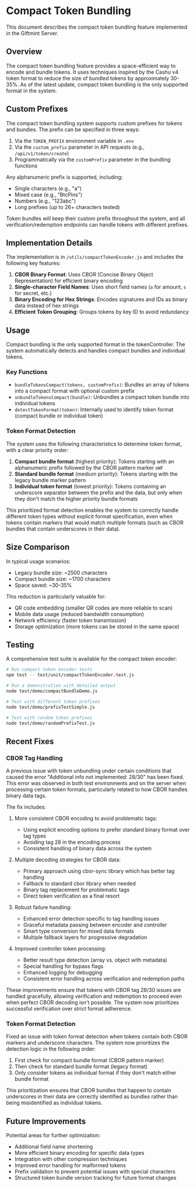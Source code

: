 # Compact Token Bundling

This document describes the compact token bundling feature implemented in the Giftmint Server.

## Overview

The compact token bundling feature provides a space-efficient way to encode and bundle tokens. It uses techniques inspired by the Cashu v4 token format to reduce the size of bundled tokens by approximately 30-35%. As of the latest update, compact token bundling is the only supported format in the system.

## Custom Prefixes

The compact token bundling system supports custom prefixes for tokens and bundles. The prefix can be specified in three ways:

1. Via the `TOKEN_PREFIX` environment variable in `.env`
2. Via the `custom_prefix` parameter in API requests (e.g., `/api/v1/token/create`)
3. Programmatically via the `customPrefix` parameter in the bundling functions

Any alphanumeric prefix is supported, including:
- Single characters (e.g., "a")
- Mixed case (e.g., "BtcPins")
- Numbers (e.g., "123abc")
- Long prefixes (up to 26+ characters tested)

Token bundles will keep their custom prefix throughout the system, and all verification/redemption endpoints can handle tokens with different prefixes.

## Implementation Details

The implementation is in `/utils/compactTokenEncoder.js` and includes the following key features:

1. **CBOR Binary Format**: Uses CBOR (Concise Binary Object Representation) for efficient binary encoding
2. **Single-character Field Names**: Uses short field names (`a` for amount, `s` for secret, etc.)
3. **Binary Encoding for Hex Strings**: Encodes signatures and IDs as binary data instead of hex strings
4. **Efficient Token Grouping**: Groups tokens by key ID to avoid redundancy

## Usage

Compact bundling is the only supported format in the tokenController. The system automatically detects and handles compact bundles and individual tokens.

### Key Functions

- `bundleTokensCompact(tokens, customPrefix)`: Bundles an array of tokens into a compact format with optional custom prefix
- `unbundleTokensCompact(bundle)`: Unbundles a compact token bundle into individual tokens
- `detectTokenFormat(token)`: Internally used to identify token format (compact bundle or individual token)

### Token Format Detection

The system uses the following characteristics to determine token format, with a clear priority order:

1. **Compact bundle format** (highest priority): Tokens starting with an alphanumeric prefix followed by the CBOR pattern marker `oWF`
2. **Standard bundle format** (medium priority): Tokens starting with the legacy bundle marker pattern
3. **Individual token format** (lowest priority): Tokens containing an underscore separator between the prefix and the data, but only when they don't match the higher priority bundle formats

This prioritized format detection enables the system to correctly handle different token types without explicit format specification, even when tokens contain markers that would match multiple formats (such as CBOR bundles that contain underscores in their data).

## Size Comparison

In typical usage scenarios:
- Legacy bundle size: ~2500 characters
- Compact bundle size: ~1700 characters
- Space saved: ~30-35%

This reduction is particularly valuable for:
- QR code embedding (smaller QR codes are more reliable to scan)
- Mobile data usage (reduced bandwidth consumption)
- Network efficiency (faster token transmission)
- Storage optimization (more tokens can be stored in the same space)

## Testing

A comprehensive test suite is available for the compact token encoder:

```bash
# Run compact token encoder tests
npm test -- test/unit/compactTokenEncoder.test.js

# Run a demonstration with detailed output
node test/demo/compactBundleDemo.js

# Test with different token prefixes
node test/demo/prefixTestSimple.js

# Test with random token prefixes
node test/demo/randomPrefixTest.js
```

## Recent Fixes

### CBOR Tag Handling

A previous issue with token unbundling under certain conditions that caused the error "Additional info not implemented: 28/30" has been fixed. This error was observed in both test environments and on the server when processing certain token formats, particularly related to how CBOR handles binary data tags.

The fix includes:
1. More consistent CBOR encoding to avoid problematic tags:
   - Using explicit encoding options to prefer standard binary format over tag types
   - Avoiding tag 28 in the encoding process
   - Consistent handling of binary data across the system
   
2. Multiple decoding strategies for CBOR data:
   - Primary approach using cbor-sync library which has better tag handling
   - Fallback to standard cbor library when needed
   - Binary tag replacement for problematic tags
   - Direct token verification as a final resort
   
3. Robust failure handling:
   - Enhanced error detection specific to tag handling issues
   - Graceful metadata passing between encoder and controller
   - Smart type conversion for mixed data formats
   - Multiple fallback layers for progressive degradation

4. Improved controller token processing:
   - Better result type detection (array vs. object with metadata)
   - Special handling for bypass flags
   - Enhanced logging for debugging
   - Consistent error handling across verification and redemption paths

These improvements ensure that tokens with CBOR tag 28/30 issues are handled gracefully, allowing verification and redemption to proceed even when perfect CBOR decoding isn't possible. The system now prioritizes successful verification over strict format adherence.

### Token Format Detection

Fixed an issue with token format detection when tokens contain both CBOR markers and underscore characters. The system now prioritizes the detection logic in the following order:

1. First check for compact bundle format (CBOR pattern marker)
2. Then check for standard bundle format (legacy format)
3. Only consider tokens as individual format if they don't match either bundle format

This prioritization ensures that CBOR bundles that happen to contain underscores in their data are correctly identified as bundles rather than being misidentified as individual tokens.

## Future Improvements

Potential areas for further optimization:
- Additional field name shortening
- More efficient binary encoding for specific data types
- Integration with other compression techniques
- Improved error handling for malformed tokens
- Prefix validation to prevent potential issues with special characters
- Structured token bundle version tracking for future format changes